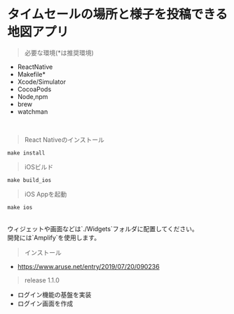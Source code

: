 # タイムセールの場所と様子を投稿できる地図アプリ
> 必要な環境(*は推奨環境)
- ReactNative
- Makefile*
- Xcode/Simulator
- CocoaPods
- Node,npm
- brew
- watchman
<br>

> React Nativeのインストール
```
make install
```

> iOSビルド
```
make build_ios
```

> iOS Appを起動
```
make ios
```

<br>
ウィジェットや画面などは`./Widgets`フォルダに配置してください。<br>
開発には`Amplify`を使用します。<br>

> インストール
- https://www.aruse.net/entry/2019/07/20/090236

>release 1.1.0
- ログイン機能の基盤を実装
- ログイン画面を作成